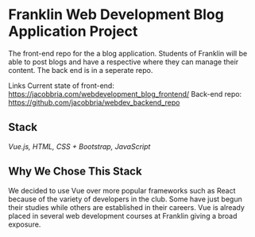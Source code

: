 # Franklin Web Development Blog Application Project
The front-end repo for the a blog application. Students of Franklin will be able to post blogs
and have a respective where they can manage their content. The back end is in a seperate repo.

Links
Current state of front-end: https://jacobbria.com/webdevelopment_blog_frontend/
Back-end repo: https://github.com/jacobbria/webdev_backend_repo

## Stack
_Vue.js, HTML, CSS + Bootstrap, JavaScript_

## Why We Chose This Stack
We decided to use Vue over more popular frameworks such as React because of the variety of developers
in the club. Some have just begun their studies while others are established in their careers. Vue is already
placed in several web development courses at Franklin giving a broad exposure.


